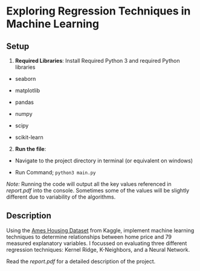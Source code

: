 # Exploring Regression Techniques in Machine Learning

## Setup

1. **Required Libraries**: Install Required Python 3 and required Python libraries

  - seaborn

  - matplotlib

  - pandas

  - numpy

  - scipy

  - scikit-learn

2. **Run the file**:

  - Navigate to the project directory in terminal (or equivalent on windows)

  - Run Command; `python3 main.py`

_Note:_ Running the code will output all the key values referenced in _report.pdf_ into the console. Sometimes some of the values will be slightly different due to variability of the algorithms.

## Description

Using the [Ames Housing Dataset][1] from Kaggle, implement machine learning techniques to determine relationships between home price and 79 measured explanatory variables. I focussed on evaluating three different regression techniques: Kernel Ridge, K-Neighbors, and a Neural Network.

Read the _report.pdf_ for a detailed description of the project.

[1]: https://www.kaggle.com/c/house-prices-advanced-regression-techniques
